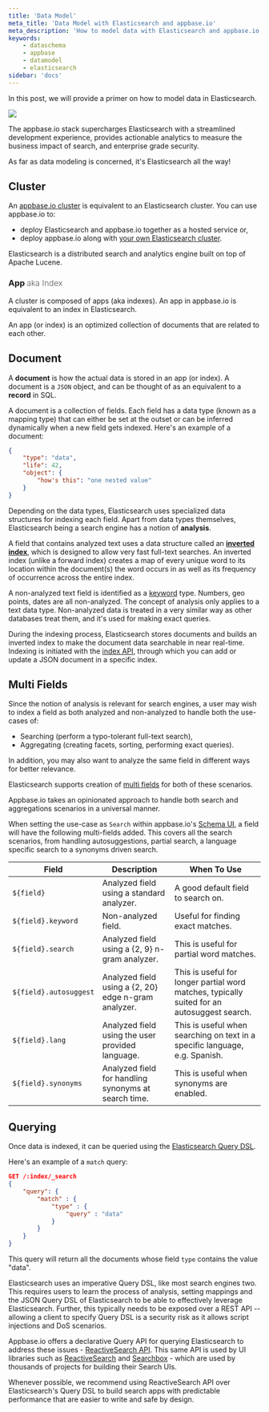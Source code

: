 ```yaml
---
title: 'Data Model'
meta_title: 'Data Model with Elasticsearch and appbase.io'
meta_description: 'How to model data with Elasticsearch and appbase.io'
keywords:
    - dataschema
    - appbase
    - datamodel
    - elasticsearch
sidebar: 'docs'
---
```


In this post, we will provide a primer on how to model data in Elasticsearch.

![](https://i.imgur.com/aaxqnN2.png)

The appbase.io stack supercharges Elasticsearch with a streamlined development experience, provides actionable analytics to measure the business impact of search, and enterprise grade security.

As far as data modeling is concerned, it's Elasticsearch all the way!

## Cluster

An [appbase.io cluster](/docs/hosting/clusters/) is equivalent to an Elasticsearch cluster. You can use appbase.io to:
- deploy Elasticsearch and appbase.io together as a hosted service or,
- deploy appbase.io along with [your own Elasticsearch cluster](/docs/hosting/byoc/).

Elasticsearch is a distributed search and analytics engine built on top of Apache Lucene.


### App <span style="font-weight: 200;">aka Index</span>

A cluster is composed of apps (aka indexes). An app in appbase.io is equivalent to an index in Elasticsearch.

An app (or index) is an optimized collection of documents that are related to each other.


## Document

A **document** is how the actual data is stored in an app (or index). A document is a `JSON` object, and can be thought of as an equivalent to a **record** in SQL.

A document is a collection of fields. Each field has a data type (known as a mapping type) that can either be set at the outset or can be inferred dynamically when a new field gets indexed. Here's an example of a document:

```json
{
	"type": "data",
	"life": 42,
	"object": {
		"how's this": "one nested value"
	}
}
```

Depending on the data types, Elasticsearch uses specialized data structures for indexing each field. Apart from data types themselves, Elasticsearch being a search engine has a notion of **analysis**.

A field that contains analyzed text uses a data structure called an [**inverted index**](https://en.wikipedia.org/wiki/Inverted_index), which is designed to allow very fast full-text searches. An inverted index (unlike a forward index) creates a map of every unique word to its location within the document(s) the word occurs in as well as its frequency of occurrence across the entire index.

A non-analyzed text field is identified as a [keyword](https://www.elastic.co/guide/en/elasticsearch/reference/current/keyword.html) type. Numbers, geo points, dates are all non-analyzed. The concept of analysis only applies to a text data type. Non-analyzed data is treated in a very similar way as other databases treat them, and it's used for making exact queries.

During the indexing process, Elasticsearch stores documents and builds an inverted index to make the document data searchable in near real-time. Indexing is initiated with the [index API](https://rest.appbase.io/?version=latest#81149466-4ba5-8214-56f6-6a0d2f3bebcc), through which you can add or update a JSON document in a specific index.

## Multi Fields

Since the notion of analysis is relevant for search engines, a user may wish to index a field as both analyzed and non-analyzed to handle both the use-cases of:
- Searching (perform a typo-tolerant full-text search),
- Aggregating (creating facets, sorting, performing exact queries).

In addition, you may also want to analyze the same field in different ways for better relevance.

Elasticsearch supports creation of [multi fields](https://www.elastic.co/guide/en/elasticsearch/reference/current/multi-fields.html) for both of these scenarios.

Appbase.io takes an opinionated approach to handle both search and aggregations scenarios in a universal manner.

When setting the use-case as `Search` within appbase.io's [Schema UI](/docs/search/relevancy/#schema), a field will have the following multi-fields added. This covers all the search scenarios, from handling autosuggestions, partial search, a language specific search to a synonyms driven search.

| <p style="margin: 0px;" class="table-header-text">Field</p> | <p style="margin: 0px;" class="table-header-text">Description</p> | <p style="margin: 0px;" class="table-header-text">When To Use</p> |
|-------|-------------|-------------|
| `${field}` | Analyzed field using a standard analyzer. | A good default field to search on. |
| `${field}.keyword` | Non-analyzed field. | Useful for finding exact matches. |
| `${field}.search` | Analyzed field using a {2, 9} n-gram analyzer. | This is useful for partial word matches. |
| `${field}.autosuggest` | Analyzed field using a {2, 20} edge n-gram analyzer. | This is useful for longer partial word matches, typically suited for an autosuggest search. |
| `${field}.lang` | Analyzed field using the user provided language. | This is useful when searching on text in a specific language, e.g. Spanish. |
| `${field}.synonyms` | Analyzed field for handling synonyms at search time. | This is useful when synonyms are enabled. |

## Querying

Once data is indexed, it can be queried using the [Elasticsearch Query DSL](https://www.elastic.co/guide/en/elasticsearch/reference/current/query-dsl.html).

Here's an example of a `match` query:

```json
GET /:index/_search
{
    "query": {
        "match" : {
            "type" : {
                "query" : "data"
            }
        }
    }
}
```

This query will return all the documents whose field `type` contains the value "data".

Elasticsearch uses an imperative Query DSL, like most search engines two. This requires users to learn the process of analysis, setting mappings and the JSON Query DSL of Elasticsearch to be able to effectively leverage Elasticsearch. Further, this typically needs to be exposed over a REST API -- allowing a client to specify Query DSL is a security risk as it allows script injections and DoS scenarios.

Appbase.io offers a declarative Query API for querying Elasticsearch to address these issues - [ReactiveSearch API](/docs/search/reactivesearch-api/). This same API is used by UI libraries such as [ReactiveSearch](https://github.com/appbaseio/reactivesearch) and [Searchbox](https://github.com/appbaseio/searchbox) - which are used by thousands of projects for building their Search UIs.

Whenever possible, we recommend using ReactiveSearch API over Elasticsearch's Query DSL to build search apps with predictable performance that are easier to write and safe by design.

